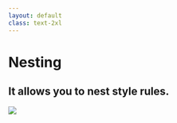 ```yaml
---
layout: default
class: text-2xl
---
```


# Nesting

## It allows you to **nest** style rules.

<img src="/images/nesting-01.png" class="mt-5 h-70 m-auto" />